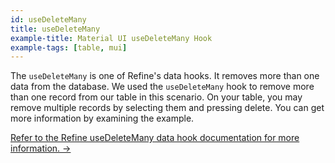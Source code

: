 ```yaml
---
id: useDeleteMany
title: useDeleteMany
example-title: Material UI useDeleteMany Hook
example-tags: [table, mui]
---
```


The `useDeleteMany` is one of Refine's data hooks. It removes more than one data from the database. We used the `useDeleteMany` hook to remove more than one record from our table in this scenario. On your table, you may remove multiple records by selecting them and pressing delete. You can get more information by examining the example.

[Refer to the Refine useDeleteMany data hook documentation for more information. →](/docs/core/hooks/data/use-delete)

<CodeSandboxExample path="table-material-ui-use-delete-many" />
